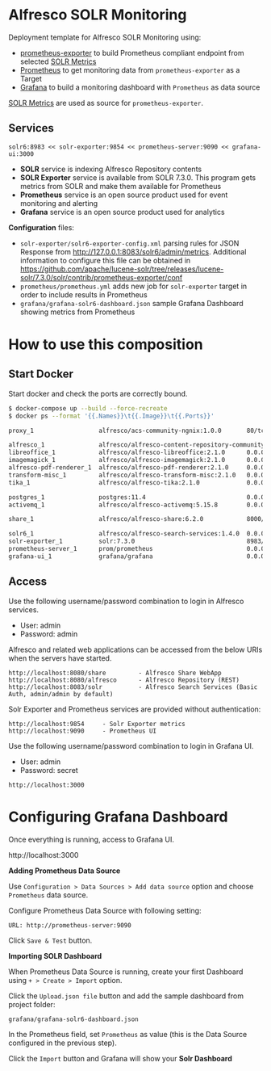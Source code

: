 # Alfresco SOLR Monitoring

Deployment template for Alfresco SOLR Monitoring using:

* [prometheus-exporter](https://github.com/apache/lucene-solr/tree/releases/lucene-solr/7.3.0/solr/contrib/prometheus-exporter) to build Prometheus compliant endpoint from selected [SOLR Metrics](http://localhost:8083/solr/admin/metrics)
* [Prometheus](https://prometheus.io) to get monitoring data from `prometheus-exporter` as a Target
* [Grafana](https://grafana.com) to build a monitoring dashboard with `Prometheus` as data source

[SOLR Metrics](https://lucene.apache.org/solr/guide/6_6/metrics-reporting.html) are used as source for `prometheus-exporter`.

## Services

```
solr6:8983 << solr-exporter:9854 << prometheus-server:9090 << grafana-ui:3000
```

* **SOLR** service is indexing Alfresco Repository contents
* **SOLR Exporter** service is available from SOLR 7.3.0. This program gets metrics from SOLR and make them available for Prometheus
* **Prometheus** service is an open source product used for event monitoring and alerting
* **Grafana** service is an open source product used for analytics

**Configuration** files:

* `solr-exporter/solr6-exporter-config.xml` parsing rules for JSON Response from http://127.0.0.1:8083/solr6/admin/metrics. Additional information to configure this file can be obtained in https://github.com/apache/lucene-solr/tree/releases/lucene-solr/7.3.0/solr/contrib/prometheus-exporter/conf
* `prometheus/prometheus.yml` adds new job for `solr-exporter` target in order to include results in Prometheus
* `grafana/grafana-solr6-dashboard.json` sample Grafana Dashboard showing metrics from Prometheus

# How to use this composition

## Start Docker

Start docker and check the ports are correctly bound.

```bash
$ docker-compose up --build --force-recreate
$ docker ps --format '{{.Names}}\t{{.Image}}\t{{.Ports}}'

proxy_1                  alfresco/acs-community-ngnix:1.0.0       80/tcp, 0.0.0.0:8080->8080/tcp

alfresco_1               alfresco/alfresco-content-repository-community:6.2.0-A11    8080/tcp
libreoffice_1            alfresco/alfresco-libreoffice:2.1.0      0.0.0.0:8092->8090/tcp
imagemagick_1            alfresco/alfresco-imagemagick:2.1.0      0.0.0.0:8091->8090/tcp
alfresco-pdf-renderer_1  alfresco/alfresco-pdf-renderer:2.1.0     0.0.0.0:8090->8090/tcp
transform-misc_1         alfresco/alfresco-transform-misc:2.1.0   0.0.0.0:8094->8090/tcp
tika_1                   alfresco/alfresco-tika:2.1.0             0.0.0.0:8093->8090/tcp

postgres_1               postgres:11.4                            0.0.0.0:5432->5432/tcp
activemq_1               alfresco/alfresco-activemq:5.15.8        0.0.0.0:5672->5672/tcp, ...

share_1                  alfresco/alfresco-share:6.2.0            8000/tcp, 8080/tcp

solr6_1                  alfresco/alfresco-search-services:1.4.0  0.0.0.0:8083->8983/tcp
solr-exporter_1          solr:7.3.0                               8983/tcp, 0.0.0.0:9854->9854/tcp
prometheus-server_1      prom/prometheus                          0.0.0.0:9090->9090/tcp
grafana-ui_1             grafana/grafana                          0.0.0.0:3000->3000/tcp
```

## Access

Use the following username/password combination to login in Alfresco services.

 - User: admin
 - Password: admin

Alfresco and related web applications can be accessed from the below URIs when the servers have started.

```
http://localhost:8080/share         - Alfresco Share WebApp
http://localhost:8080/alfresco      - Alfresco Repository (REST)
http://localhost:8083/solr          - Alfresco Search Services (Basic Auth, admin/admin by default)
```

Solr Exporter and Prometheus services are provided without authentication:

```
http://localhost:9854     - Solr Exporter metrics
http://localhost:9090     - Prometheus UI
```

Use the following username/password combination to login in Grafana UI.

 - User: admin
 - Password: secret

```
http://localhost:3000
```

# Configuring Grafana Dashboard

Once everything is running, access to Grafana UI.

http://localhost:3000


**Adding Prometheus Data Source**

Use `Configuration > Data Sources > Add data source` option and choose `Prometheus` data source.

Configure Prometheus Data Source with following setting:

```
URL: http://prometheus-server:9090
```

Click `Save & Test` button.


**Importing SOLR Dashboard**

When Prometheus Data Source is running, create your first Dashboard using `+ > Create > Import` option.

Click the `Upload.json file` button and add the sample dashboard from project folder:

```
grafana/grafana-solr6-dashboard.json
```

In the Prometheus field, set `Prometheus` as value (this is the Data Source configured in the previous step).

Click the `Import` button and Grafana will show your **Solr Dashboard**
